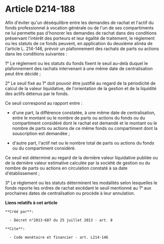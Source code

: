 # Article D214-188

Afin d'éviter qu'un déséquilibre entre les demandes de rachat et l'actif du fonds professionnel à vocation générale ou de
l'un de ses compartiments ne lui permette pas d'honorer les demandes de rachat dans des conditions préservant l'intérêt des
porteurs et leur égalité de traitement, le règlement ou les statuts de ce fonds peuvent, en application du deuxième alinéa de
l'article L. 214-146, prévoir un plafonnement des rachats de parts ou actions dans les conditions suivantes : 

1° Le règlement ou les statuts du fonds fixent le seuil au-delà duquel le plafonnement des rachats intervenant à une même
date de centralisation peut être décidé ; 

2° Le seuil fixé au 1° doit pouvoir être justifié au regard de la périodicité de calcul de la valeur liquidative, de
l'orientation de la gestion et de la liquidité des actifs détenus par le fonds. 

Ce seuil correspond au rapport entre :

- d'une part, la différence constatée, à une même date de centralisation, entre le montant ou le nombre de parts ou actions
du fonds ou du compartiment considéré dont le rachat est demandé et le montant ou le nombre de parts ou actions de ce même
fonds ou compartiment dont la souscription est demandée ;

- d'autre part, l'actif net ou le nombre total de parts ou actions du fonds ou du compartiment considéré. 

Ce seuil est déterminé au regard de la dernière valeur liquidative publiée ou de la dernière valeur estimative calculée par
la société de gestion ou du nombre de parts ou actions en circulation constaté à sa date d'établissement ; 

3° Le règlement ou les statuts déterminent les modalités selon lesquelles le fonds reporte les ordres de rachat excédant le
seuil mentionné au 1° aux prochaines dates de centralisation ou procède à leur annulation.

**Liens relatifs à cet article**

	**Créé par**:

	  - Décret n°2013-687 du 25 juillet 2013 - art. 8

	**Cite**:

	  - Code monétaire et financier - art. L214-146
